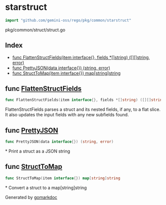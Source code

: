 <!-- Code generated by gomarkdoc. DO NOT EDIT -->

# starstruct

```go
import "github.com/gemini-oss/rego/pkg/common/starstruct"
```

pkg/common/struct/struct.go

## Index

- [func FlattenStructFields\(item interface\{\}, fields \*\[\]string\) \(\[\]\[\]string, error\)](<#FlattenStructFields>)
- [func PrettyJSON\(data interface\{\}\) \(string, error\)](<#PrettyJSON>)
- [func StructToMap\(item interface\{\}\) map\[string\]string](<#StructToMap>)


<a name="FlattenStructFields"></a>
## func [FlattenStructFields](<https://github.com/gemini-oss/rego/blob/main/pkg/common/starstruct/struct.go#L75>)

```go
func FlattenStructFields(item interface{}, fields *[]string) ([][]string, error)
```

FlattenStructFields parses a struct and its nested fields, if any, to a flat slice. It also updates the input fields with any new subfields found.

<a name="PrettyJSON"></a>
## func [PrettyJSON](<https://github.com/gemini-oss/rego/blob/main/pkg/common/starstruct/struct.go#L16>)

```go
func PrettyJSON(data interface{}) (string, error)
```

\* Print a struct as a JSON string

<a name="StructToMap"></a>
## func [StructToMap](<https://github.com/gemini-oss/rego/blob/main/pkg/common/starstruct/struct.go#L31>)

```go
func StructToMap(item interface{}) map[string]string
```

\* Convert a struct to a map\[string\]string

Generated by [gomarkdoc](<https://github.com/princjef/gomarkdoc>)
